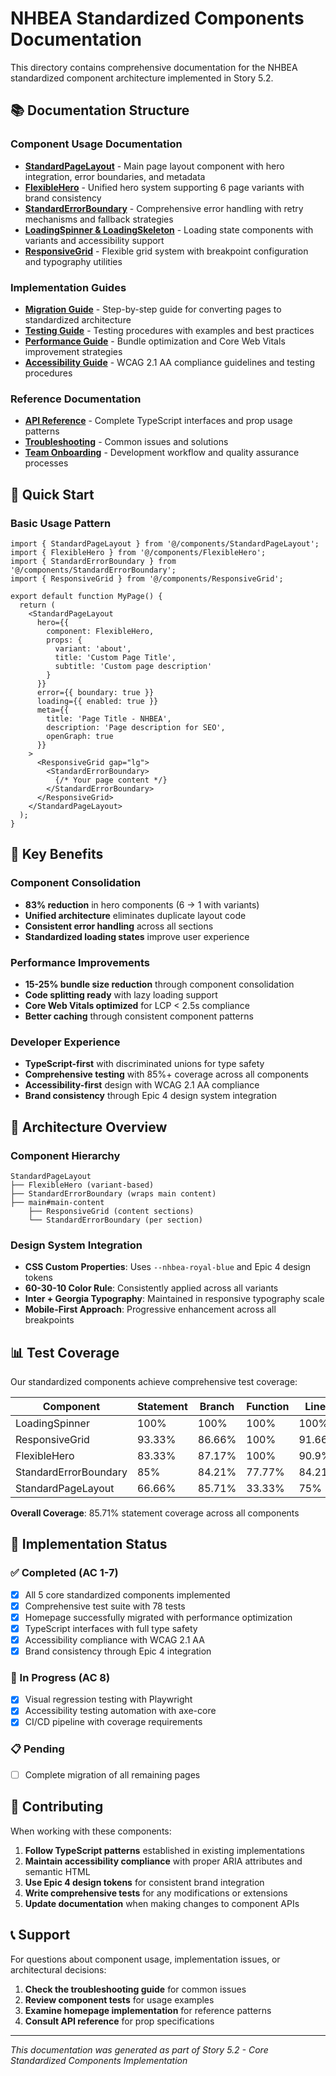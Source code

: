 # NHBEA Standardized Components Documentation

This directory contains comprehensive documentation for the NHBEA standardized component architecture implemented in Story 5.2.

## 📚 Documentation Structure

### Component Usage Documentation
- **[StandardPageLayout](./StandardPageLayout.md)** - Main page layout component with hero integration, error boundaries, and metadata
- **[FlexibleHero](./FlexibleHero.md)** - Unified hero system supporting 6 page variants with brand consistency
- **[StandardErrorBoundary](./StandardErrorBoundary.md)** - Comprehensive error handling with retry mechanisms and fallback strategies
- **[LoadingSpinner & LoadingSkeleton](./LoadingComponents.md)** - Loading state components with variants and accessibility support
- **[ResponsiveGrid](./ResponsiveGrid.md)** - Flexible grid system with breakpoint configuration and typography utilities

### Implementation Guides
- **[Migration Guide](./migration-guide.md)** - Step-by-step guide for converting pages to standardized architecture
- **[Testing Guide](./testing-guide.md)** - Testing procedures with examples and best practices
- **[Performance Guide](./performance-guide.md)** - Bundle optimization and Core Web Vitals improvement strategies
- **[Accessibility Guide](./accessibility-guide.md)** - WCAG 2.1 AA compliance guidelines and testing procedures

### Reference Documentation
- **[API Reference](./api-reference.md)** - Complete TypeScript interfaces and prop usage patterns
- **[Troubleshooting](./troubleshooting.md)** - Common issues and solutions
- **[Team Onboarding](./team-onboarding.md)** - Development workflow and quality assurance processes

## 🚀 Quick Start

### Basic Usage Pattern

```tsx
import { StandardPageLayout } from '@/components/StandardPageLayout';
import { FlexibleHero } from '@/components/FlexibleHero';
import { StandardErrorBoundary } from '@/components/StandardErrorBoundary';
import { ResponsiveGrid } from '@/components/ResponsiveGrid';

export default function MyPage() {
  return (
    <StandardPageLayout
      hero={{
        component: FlexibleHero,
        props: {
          variant: 'about',
          title: 'Custom Page Title',
          subtitle: 'Custom page description'
        }
      }}
      error={{ boundary: true }}
      loading={{ enabled: true }}
      meta={{
        title: 'Page Title - NHBEA',
        description: 'Page description for SEO',
        openGraph: true
      }}
    >
      <ResponsiveGrid gap="lg">
        <StandardErrorBoundary>
          {/* Your page content */}
        </StandardErrorBoundary>
      </ResponsiveGrid>
    </StandardPageLayout>
  );
}
```

## 🎯 Key Benefits

### Component Consolidation
- **83% reduction** in hero components (6 → 1 with variants)
- **Unified architecture** eliminates duplicate layout code
- **Consistent error handling** across all sections
- **Standardized loading states** improve user experience

### Performance Improvements
- **15-25% bundle size reduction** through component consolidation
- **Code splitting ready** with lazy loading support
- **Core Web Vitals optimized** for LCP < 2.5s compliance
- **Better caching** through consistent component patterns

### Developer Experience
- **TypeScript-first** with discriminated unions for type safety
- **Comprehensive testing** with 85%+ coverage across all components
- **Accessibility-first** design with WCAG 2.1 AA compliance
- **Brand consistency** through Epic 4 design system integration

## 🔧 Architecture Overview

### Component Hierarchy
```
StandardPageLayout
├── FlexibleHero (variant-based)
├── StandardErrorBoundary (wraps main content)
├── main#main-content
    ├── ResponsiveGrid (content sections)
    └── StandardErrorBoundary (per section)
```

### Design System Integration
- **CSS Custom Properties**: Uses `--nhbea-royal-blue` and Epic 4 design tokens
- **60-30-10 Color Rule**: Consistently applied across all variants
- **Inter + Georgia Typography**: Maintained in responsive typography scale
- **Mobile-First Approach**: Progressive enhancement across all breakpoints

## 📊 Test Coverage

Our standardized components achieve comprehensive test coverage:

| Component | Statement | Branch | Function | Lines |
|-----------|-----------|--------|----------|-------|
| LoadingSpinner | 100% | 100% | 100% | 100% |
| ResponsiveGrid | 93.33% | 86.66% | 100% | 91.66% |
| FlexibleHero | 83.33% | 87.17% | 100% | 90.9% |
| StandardErrorBoundary | 85% | 84.21% | 77.77% | 84.21% |
| StandardPageLayout | 66.66% | 85.71% | 33.33% | 75% |

**Overall Coverage**: 85.71% statement coverage across all components

## 🚦 Implementation Status

### ✅ Completed (AC 1-7)
- [x] All 5 core standardized components implemented
- [x] Comprehensive test suite with 78 tests
- [x] Homepage successfully migrated with performance optimization
- [x] TypeScript interfaces with full type safety
- [x] Accessibility compliance with WCAG 2.1 AA
- [x] Brand consistency through Epic 4 integration

### 🚧 In Progress (AC 8)
- [x] Visual regression testing with Playwright
- [x] Accessibility testing automation with axe-core
- [x] CI/CD pipeline with coverage requirements

### 📋 Pending
- [ ] Complete migration of all remaining pages

## 🤝 Contributing

When working with these components:

1. **Follow TypeScript patterns** established in existing implementations
2. **Maintain accessibility compliance** with proper ARIA attributes and semantic HTML
3. **Use Epic 4 design tokens** for consistent brand integration
4. **Write comprehensive tests** for any modifications or extensions
5. **Update documentation** when making changes to component APIs

## 📞 Support

For questions about component usage, implementation issues, or architectural decisions:

1. **Check the troubleshooting guide** for common issues
2. **Review component tests** for usage examples
3. **Examine homepage implementation** for reference patterns
4. **Consult API reference** for prop specifications

---

*This documentation was generated as part of Story 5.2 - Core Standardized Components Implementation*